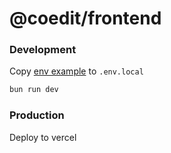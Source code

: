 # @coedit/frontend

### Development

Copy [env example](.env.local.example) to `.env.local`

```bash
bun run dev
```

### Production

Deploy to vercel
